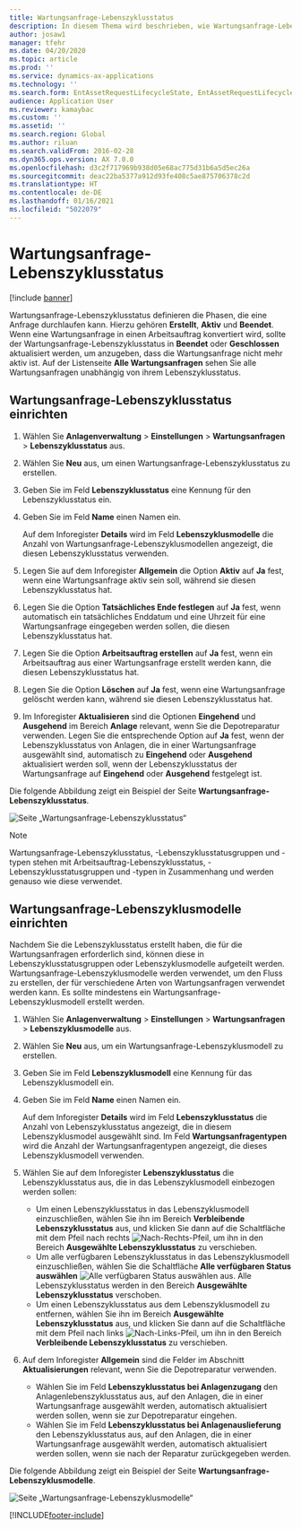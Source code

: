```yaml
---
title: Wartungsanfrage-Lebenszyklusstatus
description: In diesem Thema wird beschrieben, wie Wartungsanfrage-Lebenszyklusstatus in Asset Management eingerichtet werden.
author: josaw1
manager: tfehr
ms.date: 04/20/2020
ms.topic: article
ms.prod: ''
ms.service: dynamics-ax-applications
ms.technology: ''
ms.search.form: EntAssetRequestLifecycleState, EntAssetRequestLifecycleModel
audience: Application User
ms.reviewer: kamaybac
ms.custom: ''
ms.assetid: ''
ms.search.region: Global
ms.author: riluan
ms.search.validFrom: 2016-02-28
ms.dyn365.ops.version: AX 7.0.0
ms.openlocfilehash: d3c2f717969b938d05e68ac775d31b6a5d5ec26a
ms.sourcegitcommit: deac22ba5377a912d93fe408c5ae875706378c2d
ms.translationtype: HT
ms.contentlocale: de-DE
ms.lasthandoff: 01/16/2021
ms.locfileid: "5022079"
---
```

# <a name="maintenance-request-lifecycle-states"></a>Wartungsanfrage-Lebenszyklusstatus

[!include [banner](../../includes/banner.md)]

 


Wartungsanfrage-Lebenszyklusstatus definieren die Phasen, die eine Anfrage durchlaufen kann. Hierzu gehören **Erstellt**, **Aktiv** und **Beendet**. Wenn eine Wartungsanfrage in einen Arbeitsauftrag konvertiert wird, sollte der Wartungsanfrage-Lebenszyklusstatus in **Beendet** oder **Geschlossen** aktualisiert werden, um anzugeben, dass die Wartungsanfrage nicht mehr aktiv ist. Auf der Listenseite **Alle Wartungsanfragen** sehen Sie alle Wartungsanfragen unabhängig von ihrem Lebenszyklusstatus.

## <a name="set-up-maintenance-request-lifecycle-states"></a>Wartungsanfrage-Lebenszyklusstatus einrichten

1. Wählen Sie **Anlagenverwaltung** \> **Einstellungen** \> **Wartungsanfragen** \> **Lebenszyklusstatus** aus.
2. Wählen Sie **Neu** aus, um einen Wartungsanfrage-Lebenszyklusstatus zu erstellen.
3. Geben Sie im Feld **Lebenszyklusstatus** eine Kennung für den Lebenszyklusstatus ein.
4. Geben Sie im Feld **Name** einen Namen ein.

    Auf dem Inforegister **Details** wird im Feld **Lebenszyklusmodelle** die Anzahl von Wartungsanfrage-Lebenszyklusmodellen angezeigt, die diesen Lebenszyklusstatus verwenden.

5. Legen Sie auf dem Inforegister **Allgemein** die Option **Aktiv** auf **Ja** fest, wenn eine Wartungsanfrage aktiv sein soll, während sie diesen Lebenszyklusstatus hat.
6. Legen Sie die Option **Tatsächliches Ende festlegen** auf **Ja** fest, wenn automatisch ein tatsächliches Enddatum und eine Uhrzeit für eine Wartungsanfrage eingegeben werden sollen, die diesen Lebenszyklusstatus hat.
7. Legen Sie die Option **Arbeitsauftrag erstellen** auf **Ja** fest, wenn ein Arbeitsauftrag aus einer Wartungsanfrage erstellt werden kann, die diesen Lebenszyklusstatus hat.
8. Legen Sie die Option **Löschen** auf **Ja** fest, wenn eine Wartungsanfrage gelöscht werden kann, während sie diesen Lebenszyklusstatus hat.
9. Im Inforegister **Aktualisieren** sind die Optionen **Eingehend** und **Ausgehend** im Bereich **Anlage** relevant, wenn Sie die Depotreparatur verwenden. Legen Sie die entsprechende Option auf **Ja** fest, wenn der Lebenszyklusstatus von Anlagen, die in einer Wartungsanfrage ausgewählt sind, automatisch zu **Eingehend** oder **Ausgehend** aktualisiert werden soll, wenn der Lebenszyklusstatus der Wartungsanfrage auf **Eingehend** oder **Ausgehend** festgelegt ist.

Die folgende Abbildung zeigt ein Beispiel der Seite **Wartungsanfrage-Lebenszyklusstatus**.

![Seite „Wartungsanfrage-Lebenszyklusstatus“](media/02-setup-for-requests.png)

> [!NOTE]
> Wartungsanfrage-Lebenszyklusstatus, -Lebenszyklusstatusgruppen und -typen stehen mit Arbeitsauftrag-Lebenszyklusstatus, -Lebenszyklusstatusgruppen und -typen in Zusammenhang und werden genauso wie diese verwendet. 

## <a name="set-up-maintenance-request-lifecycle-models"></a>Wartungsanfrage-Lebenszyklusmodelle einrichten

Nachdem Sie die Lebenszyklusstatus erstellt haben, die für die Wartungsanfragen erforderlich sind, können diese in Lebenszyklusstatusgruppen oder Lebenszyklusmodelle aufgeteilt werden. Wartungsanfrage-Lebenszyklusmodelle werden verwendet, um den Fluss zu erstellen, der für verschiedene Arten von Wartungsanfragen verwendet werden kann. Es sollte mindestens ein Wartungsanfrage-Lebenszyklusmodell erstellt werden.

1. Wählen Sie **Anlagenverwaltung** \> **Einstellungen** \> **Wartungsanfragen** \> **Lebenszyklusmodelle** aus.
2. Wählen Sie **Neu** aus, um ein Wartungsanfrage-Lebenszyklusmodell zu erstellen.
3. Geben Sie im Feld **Lebenszyklusmodell** eine Kennung für das Lebenszyklusmodell ein.
4. Geben Sie im Feld **Name** einen Namen ein.

    Auf dem Inforegister **Details** wird im Feld **Lebenszyklusstatus** die Anzahl von Lebenszyklusstatus angezeigt, die in diesem Lebenszyklusmodel ausgewählt sind. Im Feld **Wartungsanfragentypen** wird die Anzahl der Wartungsanfragentypen angezeigt, die dieses Lebenszyklusmodell verwenden.

5. Wählen Sie auf dem Inforegister **Lebenszyklusstatus** die Lebenszyklusstatus aus, die in das Lebenszyklusmodell einbezogen werden sollen:

    - Um einen Lebenszyklusstatus in das Lebenszyklusmodell einzuschließen, wählen Sie ihn im Bereich **Verbleibende Lebenszyklusstatus** aus, und klicken Sie dann auf die Schaltfläche mit dem Pfeil nach rechts ![Nach-Rechts-Pfeil](media/03-setup-for-requests.png), um ihn in den Bereich **Ausgewählte Lebenszyklusstatus** zu verschieben.
    - Um alle verfügbaren Lebenszyklusstatus in das Lebenszyklusmodell einzuschließen, wählen Sie die Schaltfläche **Alle verfügbaren Status auswählen** ![Alle verfügbaren Status auswählen](media/04-setup-for-requests.png) aus. Alle Lebenszyklusstatus werden in den Bereich **Ausgewählte Lebenszyklusstatus** verschoben.
    - Um einen Lebenszyklusstatus aus dem Lebenszyklusmodell zu entfernen, wählen Sie ihn im Bereich **Ausgewählte Lebenszyklusstatus** aus, und klicken Sie dann auf die Schaltfläche mit dem Pfeil nach links ![Nach-Links-Pfeil](media/05-setup-for-requests.png), um ihn in den Bereich **Verbleibende Lebenszyklusstatus** zu verschieben.

6. Auf dem Inforegister **Allgemein** sind die Felder im Abschnitt **Aktualisierungen** relevant, wenn Sie die Depotreparatur verwenden.

    - Wählen Sie im Feld **Lebenszyklusstatus bei Anlagenzugang** den Anlagenlebenszyklusstatus aus, auf den Anlagen, die in einer Wartungsanfrage ausgewählt werden, automatisch aktualisiert werden sollen, wenn sie zur Depotreparatur eingehen.
    - Wählen Sie im Feld **Lebenszyklusstatus bei Anlagenauslieferung** den Lebenszyklusstatus aus, auf den Anlagen, die in einer Wartungsanfrage ausgewählt werden, automatisch aktualisiert werden sollen, wenn sie nach der Reparatur zurückgegeben werden.

Die folgende Abbildung zeigt ein Beispiel der Seite **Wartungsanfrage-Lebenszyklusmodelle**.

![Seite „Wartungsanfrage-Lebenszyklusmodelle“](media/06-setup-for-requests.png)


[!INCLUDE[footer-include](../../../includes/footer-banner.md)]